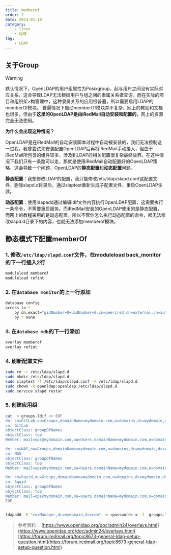 ```yaml
---
title: memberof
order: 2
date: 2024-01-18
category:
    - linux
    - 运维
tag:
    - LDAP
---
```

## 关于Group

> [!warning]
>默认情况下，OpenLDAP的用户组属性为Posixgroup，起与用户之间没有实际对应关系，这会导致LDAP无法根据用户与组之间的隶属关系做查询。而在实际的项目和组织架>构管理中，这种隶属关系的应用很普遍，所以需要启用LDAP的memberOf模块。
>普遍情况下启动memberOf模块并不复杂，网上的教程和文档也很多，但由于**这里的OpenLDAP是由iRedMail自动安装和配置的**，网上的资源完全无法使用。

**为什么会出现这种情况？**

OpenLDAP是在iRedMail的自动安装脚本过程中自动被安装的，我们无法控制这一过程，我曾尝试先安装配置OpenLDAP后再将iRedMail手动接入，但由于iRedMail所包含的组件较多，涉及到LDAP的相关配置很复杂最终放弃。在这种情况下我们只有一条路可以走，那就是使用iRedMail自动配置好的OpenLDAP策略，这会导致一个问题，OpenLDAP的**静态配置**和**动态配置**问题。

**静态配置**：我想修改LDAP的配置，我只能修改/etc/ldap/slapd.conf这配置文件，删除slapd.d目录后，通过slaptest重新生成子配置文件，重启OpenLDAP生效。

**动态配置**：使用ldapadd通过编辑ldif文件内容执行OpenLDAP配置，这需要执行一条命令，不需要重启服务。而iRedMail安装的OpenLDAP使用的是静态配置，而网上的教程采用的是动态配置。所以不管你怎么执行动态配置的命令，都无法修改slapd.d目录下的内容，也就无法添加memberof模块。

## 静态模式下配置memberOf

### 1. 修改`/etc/ldap/slapd.conf`文件，在moduleload back\_monitor的下一行插入2行

```bash
moduleload memberof
moduleload refint
```

### 2. 在`database monitor`的上一行添加

```bash
database config
access to *
    by dn.exact="gidNumber=0+uidNumber=0,cn=peercred,cn=external,cn=auth" manage
    by * none
```

### 3. 在`database mdb`的下一行添加

```bash
overlay memberof
overlay refint
```

### 4. 刷新配置文件

```bash
sudo rm -r /etc/ldap/slapd.d
sudo mkdir /etc/ldap/slapd.d
sudo slaptest -f /etc/ldap/slapd.conf -F /etc/ldap/slapd.d
sudo chown -R openldap:openldap /etc/ldap/slapd.d
sudo service slapd restar
```

### 5. 创建应用组

```bash
cat  > groups.ldif << EOF
dn: cn=GitLab,ou=Groups,domainName=mydomain.com,o=domains,dc=mydomain,dc=com
cn: GitLab
objectClass: groupOfNames
objectClass: top
Member: mail=ops@mydomain.com,ou=Users,domainName=mydomain.com,o=domains,dc=mydomain,dc=com

dn: cn=NAS,ou=Groups,domainName=mydomain.com,o=domains,dc=mydomain,dc=com
cn: NAS
objectClass: groupOfNames
objectClass: top
Member: mail=ops@mydomain.com,ou=Users,domainName=mydomain.com,o=domains,dc=mydomain,dc=com

dn: cn=Squid,ou=Groups,domainName=mydomain.com,o=domains,dc=mydomain,dc=com
cn: Squid
objectClass: groupOfNames
objectClass: top
Member: mail=ops@mydomain.com,ou=Users,domainName=mydomain.com,o=domains,dc=mydomain,dc=com
EOF


ldapadd -D "cn=Manager,dc=mydomain,dc=com" -w <password>-x -f  groups.ldif
```

> 参考资料：
> [https://www.openldap.org/doc/admin24/overlays.html](https://www.openldap.org/doc/admin24/overlays.html)
> [https://forum.iredmail.org/topic8673-general-ldap-setup-question.html](https://forum.iredmail.org/topic8673-general-ldap-setup-question.html)
